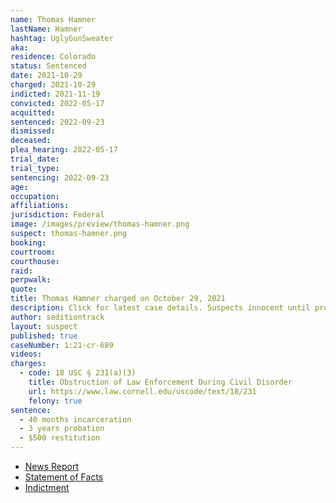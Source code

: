 ```yaml
---
name: Thomas Hamner
lastName: Hamner
hashtag: UglyGunSweater
aka:
residence: Colorado
status: Sentenced
date: 2021-10-29
charged: 2021-10-29
indicted: 2021-11-19
convicted: 2022-05-17
acquitted:
sentenced: 2022-09-23
dismissed:
deceased:
plea_hearing: 2022-05-17
trial_date:
trial_type:
sentencing: 2022-09-23
age:
occupation:
affiliations:
jurisdiction: Federal
image: /images/preview/thomas-hamner.png
suspect: thomas-hamner.png
booking:
courtroom:
courthouse:
raid:
perpwalk:
quote:
title: Thomas Hamner charged on October 29, 2021
description: Click for latest case details. Suspects innocent until proven guilty.
author: seditiontrack
layout: suspect
published: true
caseNumber: 1:21-cr-689
videos:
charges:
  - code: 18 USC § 231(a)(3)
    title: Obstruction of Law Enforcement During Civil Disorder
    url: https://www.law.cornell.edu/uscode/text/18/231
    felony: true
sentence:
  - 40 months incarceration
  - 3 years probation
  - $500 restitution
---
```


- [News Report](https://www.thedenverchannel.com/news/local-news/colorado-man-charged-accused-of-fighting-with-police-at-jan-6-riot)
- [Statement of Facts](https://www.justice.gov/usao-dc/case-multi-defendant/file/1448036/download)
- [Indictment](https://www.justice.gov/usao-dc/case-multi-defendant/file/1506936/download)
